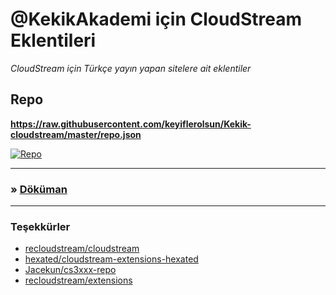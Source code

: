 # @KekikAkademi için CloudStream Eklentileri

_CloudStream için Türkçe yayın yapan sitelere ait eklentiler_

## Repo

**https://raw.githubusercontent.com/keyiflerolsun/Kekik-cloudstream/master/repo.json**

[![Repo](https://raw.githubusercontent.com/keyiflerolsun/Kekik-cloudstream/master/.github/icons/Repo.jpg)](#)

---

### » **[Döküman](https://recloudstream.github.io/csdocs/devs/scraping/devtools_detectors/)**

---

### Teşekkürler

- [recloudstream/cloudstream](https://github.com/recloudstream/cloudstream)
- [hexated/cloudstream-extensions-hexated](https://github.com/hexated/cloudstream-extensions-hexated)
- [Jacekun/cs3xxx-repo](https://github.com/Jacekun/cs3xxx-repo)
- [recloudstream/extensions](https://github.com/recloudstream/extensions)

